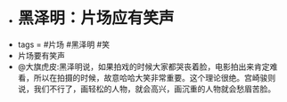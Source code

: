 - # 黑泽明：片场应有笑声
- tags = #片场 #黑泽明 #笑
- 片场要有笑声
- @大旗虎皮:黑泽明说，如果拍戏的时候大家都哭丧着脸，电影拍出来肯定难看，所以在拍摄的时候，故意哈哈大笑非常重要。这个理论很绝。宫崎骏则说，我们不行了，画轻松的人物，就会高兴，画沉重的人物就会愁眉苦脸。
